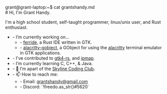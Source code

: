 <span id="a">grant@grant-laptop</span>:<span id="b">~</span><span id="c">$</span><!-- asdjf;salkdjf;kjdsa;fljsa;dlkfj --> cat grantshandy.md<br/># Hi, I'm Grant Handy.<!-- laglaglaglaglaglaglaglaglaglaglaglag --><p>I'm a high school student, self-taught programmer, linux/unix user, and Rust enthusiast.</p><!-- laglaglaglaglaglaglaglaglaglaglaglag -->
<ul>
  <li> - I’m currently working on...
    <ul>
      <li> - <a href="https://github.com/skylinecc/ferride">ferride</a>, a Rust IDE written in GTK.</li>
      <li> - <a href="https://github.com/grantshandy/alacritty-gobject">alacritty-gobject</a>, a GObject for using the <a href="https://github.com/alacritty/alacritty">alacritty</a> terminal emulator in GTK applications.</li>
    </ul>
  </li>
  <li> - I've contributed to <a href="https://github.com/gtk-rs/gtk4-rs/commits?author=grantshandy">gtk4-rs</a>, and <a href="https://github.com/skylinecc/ipmap/commits?author=grantshandy">ipmap</a>.</li>
  <li> - I’m currently learning C, C++, & Java.</li>
  <li> - 🏫 I’m apart of the <a href="https://github.com/skylinecc">Skyline Coding Club</a>.</li>
  <li> - 📫 How to reach me:
    <ul>
      <li> - Email: <a href="mailto://grantshandy@gmail.com">grantshandy@gmail.com</a></li>
      <li> - Discord: `!freedo.as_str()#5620`</li>
    </ul>
  </li>
</ul>
